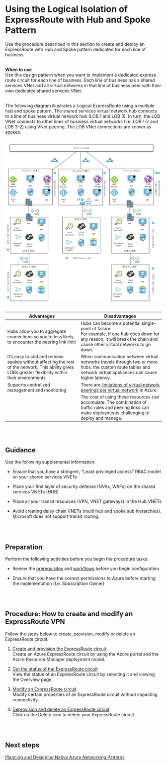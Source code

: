 # Using the Logical Isolation of ExpressRoute with Hub and Spoke Pattern
Use the procedure described in this section to create and deploy an ExpressRoute with Hub and  Spoke pattern dedicated for each line of business.
<br />
<br />

**When to use**  
Use this design pattern when you want to implement a dedicated express route circuit for each line of business. Each line of business has a shared services VNet and all virtual networks in that line of business peer with their own dedicated shared services VNet.
<br />
<br />

The following diagram illustrates a Logical ExpressRoute using a multiple hub and spoke pattern. The shared services virtual network hub connects to a line of business virtual network hub (LOB 1 and LOB 3). In turn, the LOB VNet connects to other lines of business virtual networks (I.e. LOB 1-2 and LOB 3-2) using VNet peering. The LOB VNet connections are known as spokes. 
<br />
<br />

![Logical Isolation of ExpressRoute with Hub and Spoke Pattern](https://github.com/alvarovitta/Azure-Networking/blob/master/images/LogicalIsolationofExpressRoutewithHubandSpokePattern.png)
<br />
<br />
	
|Advantages	| Disadvantages |
| ------------ | ------------ |
|Hubs allow you to aggregate connections so you’re less likely to encounter the peering link limit | Hubs can become a potential single-point of failure. <br />For example, if one hub goes down for any reason, it will break the chain and cause other virtual networks to go down.|
|It’s easy to add and remove spokes without affecting the rest of the network. This ability gives LOBs greater flexibility within their environments	|When communication between virtual networks travels through two or more hubs, the custom route tables and network virtual appliances can cause higher latency.|
|Supports centralized management and monitoring	|There are [limitations of virtual network peerings per virtual network](https://docs.microsoft.com/en-us/azure/azure-subscription-service-limits#networking-limits) in Azure|
||	The cost of using these resources can accumulate. The combination of traffic rules and peering links can make deployments challenging to deploy and manage. |
<br />
<br />

## Guidance
Use the following supplemental information:
- Ensure that you have a stringent, "Least privileged access" RBAC model on your shared services VNETs 

- Place your first layer of security defense (NVAs, WAFs)  on the shared services VNETs (HUB)
- Place all your transit resources (VPN, VNET gateways) in the Hub VNETs
- Avoid creating daisy chain VNETs (multi hub and spoke sub hierarchies). Microsoft does not support transit routing.
<br />
<br />

## Preparation
Perform the following activities before you begin the procedure tasks: 
- Review the [prerequisites](https://docs.microsoft.com/en-us/azure/expressroute/expressroute-prerequisites) and [workflows](https://docs.microsoft.com/en-us/azure/expressroute/expressroute-workflows) before you begin configuration.
	
- Ensure that you have the correct permissions to Azure before starting the implementation (I.e. Subscription Owner)
<br />
<br />

## Procedure:  How to create and modify an ExpressRoute VPN
Follow the steps below to create, provision, modify or delete an ExpressRoute circuit:
	
1. [Create and provision the ExpressRoute circuit](https://docs.microsoft.com/en-us/azure/expressroute/expressroute-howto-circuit-portal-resource-manager#create)  
  Create an Azure ExpressRoute circuit by using the Azure portal and the Azure Resource Manager deployment model. 
	
2. [Get the status of the ExpressRoute circuit](https://docs.microsoft.com/en-us/azure/expressroute/expressroute-howto-circuit-portal-resource-manager#status)  
  View the status of an ExpressRoute circuit by selecting it and viewing the Overview page. 
	
3. [Modify an ExpressRoute circuit](https://docs.microsoft.com/en-us/azure/expressroute/expressroute-howto-circuit-portal-resource-manager#modify)  
  Modify certain properties of an ExpressRoute circuit without impacting connectivity.
	
4. [Deprovision and delete an ExpressRoute circuit](https://docs.microsoft.com/en-us/azure/expressroute/expressroute-howto-circuit-portal-resource-manager#delete)  
  Click on the Delete icon to delete your ExpressRoute circuit.
<br />
<br />

## Next steps
[Planning and Designing Native Azure Networking Patterns](https://github.com/alvarovitta/Azure-Networking/blob/master/3.0-Planning-and-Designing-Native-Azure-Networking-Patterns.md)

